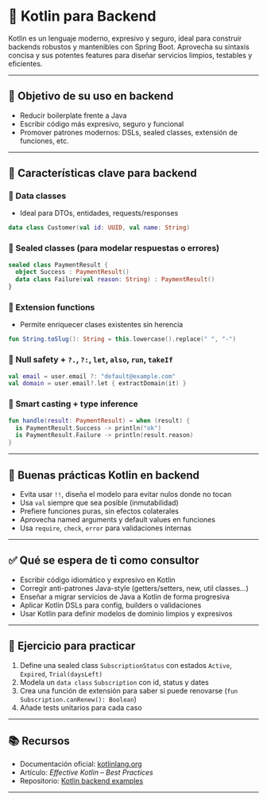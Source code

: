 # 🧬 Kotlin para Backend

Kotlin es un lenguaje moderno, expresivo y seguro, ideal para construir backends robustos y mantenibles con Spring Boot. Aprovecha su sintaxis concisa y sus potentes features para diseñar servicios limpios, testables y eficientes.

---

## 🎯 Objetivo de su uso en backend

* Reducir boilerplate frente a Java
* Escribir código más expresivo, seguro y funcional
* Promover patrones modernos: DSLs, sealed classes, extensión de funciones, etc.

---

## 🔧 Características clave para backend

### 🔹 Data classes

* Ideal para DTOs, entidades, requests/responses

```kotlin
data class Customer(val id: UUID, val name: String)
```

### 🔹 Sealed classes (para modelar respuestas o errores)

```kotlin
sealed class PaymentResult {
  object Success : PaymentResult()
  data class Failure(val reason: String) : PaymentResult()
}
```

### 🔹 Extension functions

* Permite enriquecer clases existentes sin herencia

```kotlin
fun String.toSlug(): String = this.lowercase().replace(" ", "-")
```

### 🔹 Null safety + `?.`, `?:`, `let`, `also`, `run`, `takeIf`

```kotlin
val email = user.email ?: "default@example.com"
val domain = user.email?.let { extractDomain(it) }
```

### 🔹 Smart casting + type inference

```kotlin
fun handle(result: PaymentResult) = when (result) {
  is PaymentResult.Success -> println("ok")
  is PaymentResult.Failure -> println(result.reason)
}
```

---

## 🧠 Buenas prácticas Kotlin en backend

* Evita usar `!!`, diseña el modelo para evitar nulos donde no tocan
* Usa `val` siempre que sea posible (inmutabilidad)
* Prefiere funciones puras, sin efectos colaterales
* Aprovecha named arguments y default values en funciones
* Usa `require`, `check`, `error` para validaciones internas

---

## ✅ Qué se espera de ti como consultor

* Escribir código idiomático y expresivo en Kotlin
* Corregir anti-patrones Java-style (getters/setters, new, util classes…)
* Enseñar a migrar servicios de Java a Kotlin de forma progresiva
* Aplicar Kotlin DSLs para config, builders o validaciones
* Usar Kotlin para definir modelos de dominio limpios y expresivos

---

## 🧪 Ejercicio para practicar

1. Define una sealed class `SubscriptionStatus` con estados `Active`, `Expired`, `Trial(daysLeft)`
2. Modela un `data class` `Subscription` con id, status y dates
3. Crea una función de extensión para saber si puede renovarse (`fun Subscription.canRenew(): Boolean`)
4. Añade tests unitarios para cada caso

---

## 📚 Recursos

* Documentación oficial: [kotlinlang.org](https://kotlinlang.org/docs/home.html)
* Artículo: *Effective Kotlin – Best Practices*
* Repositorio: [Kotlin backend examples](https://github.com/JetBrains/kotlin-examples/tree/master/jvm/backend)

---
